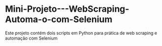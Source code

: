# Mini-Projeto---WebScraping-Automa-o-com-Selenium
Este projeto contém dois scripts em Python para prática de web scraping e automação com Selenium
